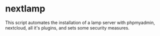 # nextlamp
This script automates the installation of a lamp server with phpmyadmin, nextcloud, all it's plugins, and sets some security measures.
